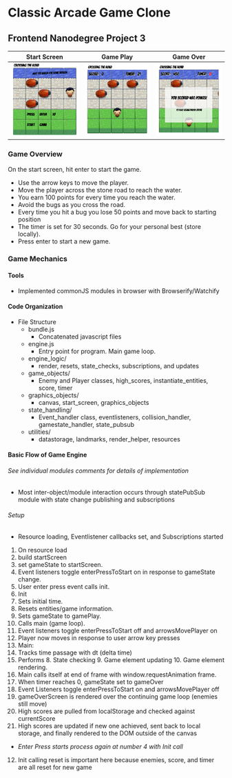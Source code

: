 # Classic Arcade Game Clone
## Frontend Nanodegree Project 3
| Start Screen | Game Play | Game Over |
| --- | --- | --- |
| ![Arcade Game: Start Screen](images/GameStartScreen.png) | ![Arcade Game: Gam ePlay](images/gamePlay.png) | ![Arcade Game: Game Over](images/gameOver.png) |

### Game Overview

On the start screen, hit enter to start the game.

- Use the arrow keys to move the player.
- Move the player across the stone road to reach the water.
- You earn 100 points for every time you reach the water.
- Avoid the bugs as you cross the road.
- Every time you hit a bug you lose 50 points and move back to starting position
- The timer is set for 30 seconds. Go for your personal best (store locally).
- Press enter to start a new game.

### Game Mechanics
#### Tools
- Implemented commonJS modules in browser with Browserify/Watchify

#### Code Organization

- File Structure
  - bundle.js 
    - Concatenated javascript files 
  - engine.js 
    - Entry point for program. Main game loop.
  - engine_logic/
    - render, resets, state_checks, subscriptions, and updates
  - game_objects/ 
    - Enemy and Player classes, high_scores, instantiate_entities, score, timer
  - graphics_objects/
    - canvas, start_screen, graphics_objects
  - state_handling/ 
    - Event_handler class, eventlisteners, collision_handler, gamestate_handler, state_pubsub
  - utilities/
    - datastorage, landmarks, render_helper, resources

#### Basic Flow of Game Engine
###### See individual modules comments for details of implementation

- Most inter-object/module interaction occurs through statePubSub module with state change publishing and subscriptions

###### Setup 
- Resource loading, Eventlistener callbacks set, and Subscriptions started

1. On resource load 
  2. build startScreen
  3. set gameState to startScreen.
2. Event listeners toggle enterPressToStart on in response to gameState change.
  3. User enter press event calls init.
3. Init 
  4. Sets initial time.
  5. Resets entities/game information.
  6. Sets gameState to gamePlay.
  7. Calls main (game loop).
4. Event listeners toggle enterPressToStart off and arrowsMovePlayer on
  5. Player now moves in response to user arrow key presses
5. Main:
  6. Tracks time passage with dt (delta time)
  7. Performs
    8. State checking
    9. Game element updating
    10. Game element rendering.
6. Main calls itself at end of frame with window.requestAnimation frame.
7. When timer reaches 0, gameState set to gameOver
8. Event Listeners toggle enterPressToStart on and arrowsMovePlayer off
9. gameOverScreen is rendered over the continuing game loop (enemies still move)
10. High scores are pulled from localStorage and checked against currentScore
11. High scores are updated if new one achieved, sent back to local storage, and finally rendered to the DOM outside of the canvas
  - *Enter Press starts process again at number 4 with Init call*
12. Init calling reset is important here because enemies, score, and timer are all reset for new game
